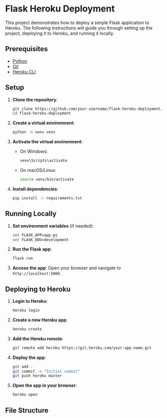 # Flask Heroku Deployment

This project demonstrates how to deploy a simple Flask application to Heroku. The following instructions will guide you through setting up the project, deploying it to Heroku, and running it locally.

## Prerequisites

- [Python](https://www.python.org/downloads/)
- [Git](https://git-scm.com/download/win)
- [Heroku CLI](https://devcenter.heroku.com/articles/heroku-cli#download-and-install)

## Setup

1. **Clone the repository**:
    ```bash
    git clone https://github.com/your-username/flask-heroku-deployment.git
    cd flask-heroku-deployment
    ```

2. **Create a virtual environment**:
    ```bash
    python -m venv venv
    ```

3. **Activate the virtual environment**:
    - On Windows:
        ```bash
        venv\Scripts\activate
        ```
    - On macOS/Linux:
        ```bash
        source venv/bin/activate
        ```

4. **Install dependencies**:
    ```bash
    pip install -r requirements.txt
    ```

## Running Locally

1. **Set environment variables** (if needed):
    ```bash
    set FLASK_APP=app.py
    set FLASK_ENV=development
    ```

2. **Run the Flask app**:
    ```bash
    flask run
    ```

3. **Access the app**:
    Open your browser and navigate to `http://localhost:5000`.

## Deploying to Heroku

1. **Login to Heroku**:
    ```bash
    heroku login
    ```

2. **Create a new Heroku app**:
    ```bash
    heroku create
    ```

3. **Add the Heroku remote**:
    ```bash
    git remote add heroku https://git.heroku.com/your-app-name.git
    ```

4. **Deploy the app**:
    ```bash
    git add .
    git commit -m "Initial commit"
    git push heroku master
    ```

5. **Open the app in your browser**:
    ```bash
    heroku open
    ```

## File Structure

